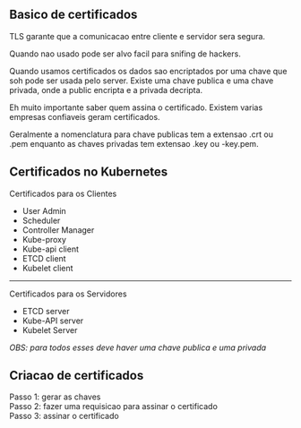 ## Basico de certificados
TLS garante que a comunicacao entre cliente e servidor sera segura.  
  
Quando nao usado pode ser alvo facil para snifing de hackers.  
  
Quando usamos certificados os dados sao encriptados por uma chave que soh pode ser usada
pelo server. Existe uma chave publica e uma chave privada, onde a public encripta e a 
privada decripta.  
  
Eh muito importante saber quem assina o certificado. Existem varias empresas confiaveis
geram certificados.  
  
Geralmente a nomenclatura para chave publicas tem a extensao .crt ou .pem enquanto as chaves privadas tem extensao .key ou -key.pem.  
  
## Certificados no Kubernetes
Certificados para os Clientes
- User Admin
- Scheduler
- Controller Manager
- Kube-proxy
- Kube-api client
- ETCD client
- Kubelet client

---

Certificados para os Servidores
- ETCD server
- Kube-API server
- Kubelet Server  
  
*OBS: para todos esses deve haver uma chave publica e uma privada*  

## Criacao de certificados
Passo 1: gerar as chaves  
Passo 2: fazer uma requisicao para assinar o certificado  
Passo 3: assinar o certificado  
